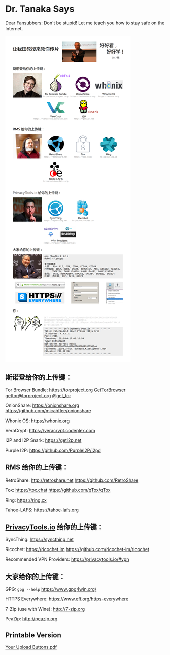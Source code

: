 # Dr. Tanaka Says

Dear Fansubbers: Don't be stupid! Let me teach you how to stay safe on the Internet.

![让我田教授来教你传片。好好看，好好学！](Your_Upload_Buttons.png)

## 斯诺登给你的上传键：

Tor Browser Bundle: https://torproject.org    [GetTorBrowser](https://github.com/TheTorProject/gettorbrowser) [gettor@torproject.org](mailto:gettor@torproject.org) [@get_tor](https://twitter.com/get_tor)

OnionShare: https://onionshare.org    https://github.com/micahflee/onionshare

Whonix OS: https://whonix.org

VeraCrypt: https://veracrypt.codeplex.com

I2P and I2P Snark: https://geti2p.net

Purple I2P: https://github.com/PurpleI2P/i2pd

## RMS 给你的上传键：

RetroShare: http://retroshare.net    https://github.com/RetroShare

Tox: https://tox.chat    https://github.com/qTox/qTox

Ring: https://ring.cx

Tahoe-LAFS: https://tahoe-lafs.org

## [PrivacyTools.io](https://privacytools.io) 给你的上传键：

SyncThing: https://syncthing.net

Ricochet: https://ricochet.im    https://github.com/ricochet-im/ricochet

Recommended VPN Providers: https://privacytools.io/#vpn

## 大家给你的上传键：

GPG: `gpg --help`    https://www.gpg4win.org/

HTTPS Everywhere: https://www.eff.org/https-everywhere

7-Zip (use with Wine): http://7-zip.org

PeaZip: http://peazip.org

## Printable Version

[Your Upload Buttons.pdf](Your_Upload_Buttons.pdf)
